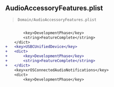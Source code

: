 ## AudioAccessoryFeatures.plist

> `Domain/AudioAccessoryFeatures.plist`

```diff

 		<key>DevelopmentPhase</key>
 		<string>FeatureComplete</string>
 	</dict>
+	<key>USBCUnifiedDevice</key>
+	<dict>
+		<key>DevelopmentPhase</key>
+		<string>FeatureComplete</string>
+	</dict>
 	<key>xrOSConnectedAudioNotifications</key>
 	<dict>
 		<key>DevelopmentPhase</key>

```
